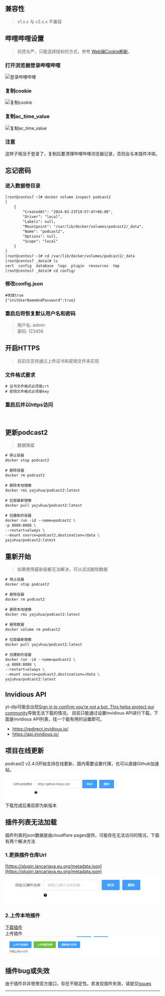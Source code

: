 
## 兼容性

> v1.x.x 与 v2.x.x 不兼容

## 哔哩哔哩设置

> 风控太严，只能选择授权的方式，参考 [Web端Cookie刷新](https://socialsisteryi.github.io/bilibili-API-collect/docs/login/cookie_refresh.html)。

### 打开浏览器登录哔哩哔哩

![登录哔哩哔哩](../images/b-login.png)

### 复制cookie

![复制cookie](../images/b-cookie.png)

### 复制ac_time_value

![复制ac_time_value](../images/ac_time_value.png)

### 注意

这样子相当于登录了，复制后要清理哔哩哔哩浏览器记录，否则会与本插件冲突。
<br>


## 忘记密码

### 进入数据卷目录

```shell
[root@centos7 ~]# docker volume inspect podcast2
[
    {
        "CreatedAt": "2024-03-23T19:57:47+08:00",
        "Driver": "local",
        "Labels": null,
        "Mountpoint": "/var/lib/docker/volumes/podcast2/_data",
        "Name": "podcast2",
        "Options": null,
        "Scope": "local"
    }
]
[root@centos7 ~]# cd /var/lib/docker/volumes/podcast2/_data
[root@centos7 _data]# ls
cert  config  database  logs  plugin  resources  tmp
[root@centos7 _data]# cd config/
```

### 修改config.json

```shell
#改成true
{"initUserNameAndPassword":true}
```

### 重启后将恢复默认用户名和密码

> 用户名: admin  
> 密码: 123456

## 开启HTTPS

> 目前仅支持通过上传证书和密钥文件来实现

### 文件格式要求

```shell
# 证书文件格式必须是crt
# 密钥文件格式必须是key
```

### 重启后并以https访问

<br>

## 更新podcast2

> 数据保留

```shell
# 停止容器
docker stop podcast2

# 删除容器
docker rm podcast2

# 删除本地镜像
docker rmi yajuhua/podcast2:latest

# 拉取最新镜像
docker pull yajuhua/podcast2:latest

# 创建新的容器
docker run -id --name=podcast2 \
-p 8088:8088 \
--restart=always \
--mount source=podcast2,destination=/data \
yajuhua/podcast2:latest
```

## 重新开始

> 如果使用最新版都无法解决，可以试试删除数据

```shell
# 停止容器
docker stop podcast2

# 删除容器
docker rm podcast2

# 删除本地镜像
docker rmi yajuhua/podcast2:latest

# 删除数据
docker volume rm podcast2

# 拉取最新镜像
docker pull yajuhua/podcast2:latest

# 创建新的容器
docker run -id --name=podcast2 \
-p 8088:8088 \
--restart=always \
--mount source=podcast2,destination=/data \
yajuhua/podcast2:latest
```
## Invidious API
yt-dlp可能会出现[Sign in to confirm you’re not a bot. This helps protect our community](https://github.com/yt-dlp/yt-dlp/issues/10128)导致无法下载的情况。
目前只能通过设置invidious API进行下载，下面是invidious API列表，找一个能有用的设置即可。
- https://redirect.invidious.io/
- https://api.invidious.io/
## 项目在线更新
podcast2 v2.4.0开始支持在线更新，国内需要设置代理，也可以直接Github加速站。
![设置GitHub加速站](../images/githubProxy.jpg)
下载完成后重启即为新版本

## 插件列表无法加载
插件列表的json数据是由cloudflare pages提供，可能存在无法访问的情况，下面有两个解决方法
### 1.更换插件仓库Url
[https://plugin.lancarjaya.eu.org/metadata.json](https://plugin.lancarjaya.eu.org/metadata.json)
![自定义插件仓库Url](../images/customzePluginRepo.jpg)
### 2.上传本地插件
[下载插件](https://github.com/yajuhua/generate-plugin-metadata-action/tree/master/v2)<br>
上传插件
![上传插件](../images/uploadPlugin.jpg)
## 插件bug或失效

由于插件并非使用官方接口，存在不稳定性。若发现插件失效，请提交[issues](https://github.com/yajuhua/podcast2/issues/new/choose)

---